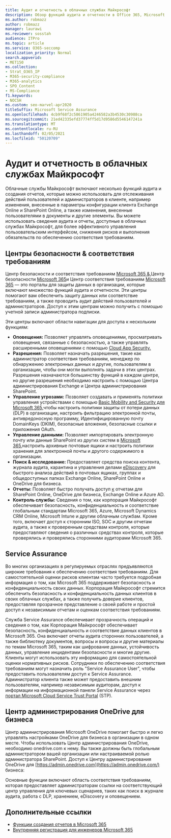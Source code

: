 ```yaml
---
title: Аудит и отчетность в облачных службах Майкрософт
description: Обзор функций аудита и отчетности в Office 365, Microsoft 365 и Service Assurance.
ms.author: robmazz
author: robmazz
manager: laurawi
ms.reviewer: sosstah
audience: ITPro
ms.topic: article
ms.service: O365-seccomp
localization_priority: Normal
search.appverid:
- MET150
ms.collection:
- Strat_O365_IP
- M365-security-compliance
- M365-analytics
- SPO_Content
- MS-Compliance
f1.keywords:
- NOCSH
ms.custom: seo-marvel-apr2020
titleSuffix: Microsoft Service Assurance
ms.openlocfilehash: 4cb9f68f2c5861905a4246582a3b4530c30988ca
ms.sourcegitcommit: 21ed42335efd37774ff5d17d9586d5546147241a
ms.translationtype: MT
ms.contentlocale: ru-RU
ms.lasthandoff: 02/05/2021
ms.locfileid: "50120709"
---
```

# <a name="auditing-and-reporting-in-microsoft-cloud-services"></a>Аудит и отчетность в облачных службах Майкрософт

Облачные службы Майкрософт включают несколько функций аудита и создания отчетов, которые можно использовать для отслеживания действий пользователей и администраторов в клиенте, например изменения, внесенные в параметры конфигурации клиента Exchange Online и SharePoint Online, а также изменения, внесенные пользователями в документы и другие элементы. Вы можете использовать сведения аудита и отчеты, доступные в облачных службах Майкрософт, для более эффективного управления пользовательским интерфейсом, снижения рисков и выполнения обязательств по обеспечению соответствия требованиям.

## <a name="security--compliance-centers"></a>Центры безопасности & соответствия требованиям

Центр безопасности и соответствия требованиям [Microsoft 365 &,](https://protection.office.com)Центр безопасности [Microsoft 365](https://security.microsoft.com)и Центр соответствия требованиям [Microsoft 365](https://compliance.microsoft.com) — это порталы для защиты данных в организации, которые включают множество функций аудита и отчетности. Эти центры помогают вам обеспечить защиту данных или соответствие требованиям, а также проводить аудит действий пользователей и администраторов. Доступ к этим центрам можно получить с помощью учетной записи администратора подписки.

Эти центры включают области навигации для доступа к нескольким функциям:

- **Оповещения:** Позволяет управлять оповещениями, просматривать оповещения, связанные с безопасностью, а также управлять расширенными оповещениями с помощью [Cloud App Security.](/cloud-app-security/what-is-cloud-app-security)
- **Разрешения:** Позволяет назначать [](/microsoft-365/security/office-365-security/grant-access-to-the-security-and-compliance-center) разрешения, такие как администратор соответствия требованиям, менеджер по обнаружению электронных данных и другие, пользователям в организации, чтобы они могли выполнять задачи в этих центрах. Разрешения назначаются большинству функций в каждом центре, но другие разрешения необходимо настроить с помощью Центра администрирования Exchange и Центра администрирования SharePoint.
- **Управление угрозами:** Позволяет создавать и применять политики управления устройствами с помощью [Basic Mobility and Security для Microsoft 365,](https://support.microsoft.com/office/overview-of-basic-mobility-and-security-for-microsoft-365-faa7d8e5-645d-4d59-839c-c8d4c1869e4a)чтобы настроить политики защиты от потери данных (DLP) в организации, настроить фильтрацию электронной почты, антивредоносную программу, Идентифицированную почту DomainKeys (DKIM), безопасные вложения, безопасные ссылки и приложения OAuth. [](/microsoft-365/compliance/data-loss-prevention-policies)
- **Управление данными:** Позволяет импортировать электронную почту или данные SharePoint из других [](https://support.office.com/article/Enable-archive-mailboxes-in-the-Office-365-Security-Compliance-Center-268a109e-7843-405b-bb3d-b9393b2342ce)систем в [Microsoft 365,](https://support.office.com/article/Import-PST-files-or-SharePoint-data-to-Office-365-ba688e0a-0fcb-4bd7-8e57-2b669564ea84)настроить архивные почтовые ящики и настроить политики хранения для электронной почты и другого содержимого в организации. [](/microsoft-365/compliance/retention-policies)
- **Поиск & исследование:** Предоставляет [](https://support.office.com/article/Run-a-Content-Search-in-the-Office-365-Security-Compliance-Center-61852fd9-fe8a-4880-a339-cb19ed3bff4a)средства поиска контента, журнала аудита, [](https://support.office.com/article/Search-the-audit-log-in-the-Office-365-Security-Compliance-Center-0d4d0f35-390b-4518-800e-0c7ec95e946c)карантина и управления делами [eDiscovery](https://support.office.com/article/Manage-eDiscovery-cases-in-the-Office-365-Security-Compliance-Center-edea80d6-20a7-40fb-b8c4-5e8c8395f6da) для быстрого анализа действий в почтовых ящиках, группах и общедоступных папках Exchange Online, SharePoint Online и OneDrive для бизнеса.
- **Отчеты:** Позволяет быстро получать доступ [к](https://support.office.com/article/Reports-in-the-Office-365-Security-Compliance-Center-7acd33ce-1ec8-49fb-b625-43bac7b58c5a) отчетам для SharePoint Online, OneDrive для бизнеса, Exchange Online и Azure AD.
- **Контроль службы:** Сведения о том, как корпорация Майкрософт обеспечивает безопасность, конфиденциальность и соответствие глобальным стандартам Microsoft 365, Azure, Microsoft Dynamics CRM Online, Microsoft Intune и другим облачным службам. Кроме того, включает доступ к сторонним ISO, SOC и другим отчетам аудита, а также к проверенным средствам контроля, которые предоставляют сведения о различных средствах контроля, которые проверялись и проверялись сторонними аудиторами Microsoft 365.

## <a name="service-assurance"></a>Service Assurance

Во многих организациях в регулируемых отраслях предъявляются широкие требования к обеспечению соответствия требованиям. Для самостоятельной оценки рисков клиентам часто требуется подробная информация о том, как Microsoft 365 поддерживает безопасность и конфиденциальность своих данных. Корпорация Майкрософт стремится обеспечить безопасность и конфиденциальность данных клиентов в своих облачных службах, а также получить доверие клиентов, предоставляя прозрачное представление о своей работе и простой доступ к независимым отчетам и оценкам соответствия требованиям.

Служба Service Assurance обеспечивает прозрачность операций и сведения о том, как Корпорация Майкрософт обеспечивает безопасность, конфиденциальность и соответствие данных клиентов в Microsoft 365. Она включает отчеты аудита сторонних пользователей, а также библиотеку документов, вопросы и вопросы и другие материалы по темам Microsoft 365, таким как шифрование данных, устойчивость данных, управление инцидентами безопасности и многие другие. Клиенты могут использовать эту информацию для самостоятельной оценки нормативных рисков. Сотрудники по обеспечению соответствия требованиям могут назначить роль "Service Assurance User", чтобы предоставить пользователям доступ к Service Assurance. Администратор клиента также может предоставить внешним пользователям, например независимым аудиторам, доступ к информации на информационной панели Service Assurance через [портал Microsoft Cloud Service Trust Portal](https://aka.ms/STP) (STP).

## <a name="onedrive-for-business-admin-center"></a>Центр администрирования OneDrive для бизнеса

Центр администрирования Microsoft OneDrive помогает быстро и легко управлять настройками OneDrive для бизнеса в организации в одном месте. Чтобы использовать Центр администрирования OneDrive, необходимо onedrive.com к нему. Вы также должны быть глобальным администратором вашей организации или настраиваемой ролью администратора SharePoint. Доступ к Центру администрирования OneDrive для [https://admin.onedrive.com](https://admin.onedrive.com/) бизнеса:

Основные функции включают область соответствия требованиям, которая предоставляет администраторам ссылки на соответствующий центр управления для ключевых сценариев, таких как поиск в журнале аудита, работа с DLP, хранением, eDiscovery и оповещением.

## <a name="related-links"></a>Дополнительные ссылки

- [Функции создания отчетов в Microsoft 365](assurance-reporting-features.md)
- [Внутренняя регистрация для инженеров Microsoft 365](assurance-internal-logging.md)
